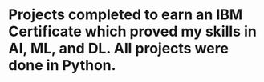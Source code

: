 # Projects completed to earn an IBM Certificate which proved my skills in AI, ML, and DL. All projects were done in Python.
